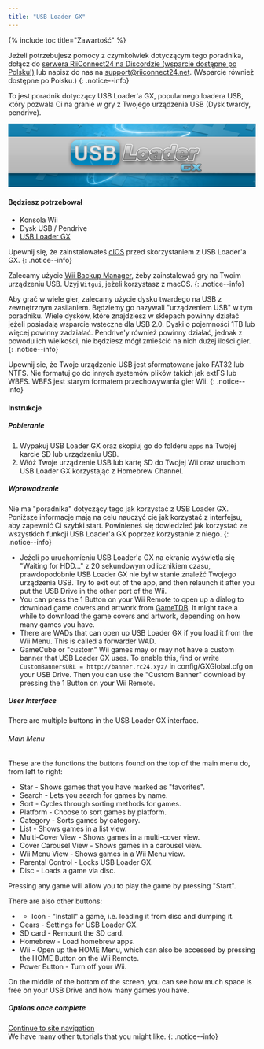 ```yaml
---
title: "USB Loader GX"
---
```


{% include toc title="Zawartość" %}

Jeżeli potrzebujesz pomocy z czymkolwiek dotyczącym tego poradnika, dołącz do [serwera RiiConnect24 na Discordzie (wsparcie dostępne po Polsku!)](https://discord.gg/b4Y7jfD) lub napisz do nas na [support@riiconnect24.net](mailto:support@riiconnect24.net). (Wsparcie również dostępne po Polsku.)
{: .notice--info}

To jest poradnik dotyczący USB Loader'a GX, popularnego loadera USB, który pozwala Ci na granie w gry z Twojego urządzenia USB (Dysk twardy, pendrive).

![USB Loader GX](/images/usbloadergx.png)

#### Będziesz potrzebował

* Konsola Wii
* Dysk USB / Pendrive
* [USB Loader GX](https://sourceforge.net/projects/usbloadergx/files/latest/download)

Upewnij się, że zainstalowałeś [cIOS](/cios) przed skorzystaniem z USB Loader'a GX.
{: .notice--info}

Zalecamy użycie [Wii Backup Manager](/wiibackupmanager), żeby zainstalować gry na Twoim urządzeniu USB. Użyj `Witgui`, jeżeli korzystasz z macOS.
{: .notice--info}

Aby grać w wiele gier, zalecamy użycie dysku twardego na USB z zewnętrznym zasilaniem. Będziemy go nazywali "urządzeniem USB" w tym poradniku. Wiele dysków, które znajdziesz w sklepach powinny działać jeżeli posiadają wsparcie wsteczne dla USB 2.0. Dyski o pojemności 1TB lub więcej powinny zadziałać. Pendrive'y również powinny działać, jednak z powodu ich wielkości, nie będziesz mógł zmieścić na nich dużej ilości gier.
{: .notice--info}

Upewnij sie, że Twoje urządzenie USB jest sformatowane jako FAT32 lub NTFS. Nie formatuj go do innych systemów plików takich jak extFS lub WBFS. WBFS jest starym formatem przechowywania gier Wii.
{: .notice--info}

#### Instrukcje

##### Pobieranie

1. Wypakuj USB Loader GX oraz skopiuj go do folderu `apps` na Twojej karcie SD lub urządzeniu USB.
2. Włóż Twoje urządzenie USB lub kartę SD do Twojej Wii oraz uruchom USB Loader GX korzystając z Homebrew Channel.

##### Wprowadzenie

Nie ma "poradnika" dotyczący tego jak korzystać z USB Loader GX. Poniższe informacje mają na celu nauczyć cię jak korzystać z interfejsu, aby zapewnić Ci szybki start. Powinieneś się dowiedzieć jak korzystać ze wszystkich funkcji USB Loader'a GX poprzez korzystanie z niego.
{: .notice--info}

* Jeżeli po uruchomieniu USB Loader'a GX na ekranie wyświetla się "Waiting for HDD..." z 20 sekundowym odlicznikiem czasu, prawdopodobnie USB Loader GX nie był w stanie znaleźć Twojego urządzenia USB. Try to exit out of the app, and then relaunch it after you put the USB Drive in the other port of the Wii.
* You can press the 1 Button on your Wii Remote to open up a dialog to download game covers and artwork from [GameTDB](https://gametdb.com/). It might take a while to download the game covers and artwork, depending on how many games you have.
* There are WADs that can open up USB Loader GX if you load it from the Wii Menu. This is called a forwarder WAD.
* GameCube or "custom" Wii games may or may not have a custom banner that USB Loader GX uses. To enable this, find or write `CustomBannersURL = http://banner.rc24.xyz/` in config/GXGlobal.cfg on your USB Drive. Then you can use the "Custom Banner" download by pressing the 1 Button on your Wii Remote.

##### User Interface

There are multiple buttons in the USB Loader GX interface.

###### Main Menu

These are the functions the buttons found on the top of the main menu do, from left to right:

* Star - Shows games that you have marked as "favorites".
* Search - Lets you search for games by name.
* Sort - Cycles through sorting methods for games.
* Platform - Choose to sort games by platform.
* Category - Sorts games by category.
* List - Shows games in a list view.
* Multi-Cover View - Shows games in a multi-cover view.
* Cover Carousel View - Shows games in a carousel view.
* Wii Menu View - Shows games in a Wii Menu view.
* Parental Control - Locks USB Loader GX.
* Disc - Loads a game via disc.

Pressing any game will allow you to play the game by pressing "Start".

There are also other buttons:

* + Icon - "Install" a game, i.e. loading it from disc and dumping it.
* Gears - Settings for USB Loader GX.
* SD card - Remount the SD card.
* Homebrew - Load homebrew apps.
* Wii - Open up the HOME Menu, which can also be accessed by pressing the HOME Button on the Wii Remote.
* Power Button - Turn off your Wii.

On the middle of the bottom of the screen, you can see how much space is free on your USB Drive and how many games you have.

##### Options once complete

[Continue to site navigation](site-navigation)<br> We have many other tutorials that you might like.
{: .notice--info}
